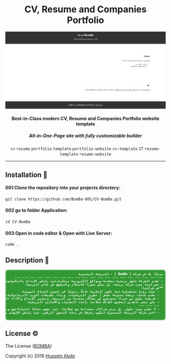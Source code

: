<h1 align="center">CV, Resume and Companies Portfolio</h1>



<p align="center">
  <a href="#">
    <img src="./Folder.png" max-width="640px" max-height="360px" alt="Modern CV, Resume and Companies Portfolio website template" />
  </a>
</p>

<!-- ![](assets/img/cv-demo-01.gif) -->

<h4 align="center">Best-in-Class modern CV, Resume and Companies Portfolio website template</h4>
<h5 align="center"><strong>All-in-One-Page</strong> site with fully customizable builder</h5>

<p align="center">
  <code>cv</code>
  <code>resume</code>
  <code>portfolio</code>
  <code>template</code>
  <code>portfolio-website</code>
  <code>cv-template</code>
  <code>IT</code>
  <code>resume-template</code>
  <code>resume-website</code>
</p>

<hr />

<!-- # Frontend Projects 🌐              مشاريع الواجهة الامامية -->
<!-- ## Development                      التطوير -->
<!-- ## Projects 📂                      المشاريع -->
  <!-- https://github.com/Armanidrisi/frontend-projects?tab=readme-ov-file -->
  
## Installation 🚀                  <!-- التسبيت -->

<!-- You should have installed at least node version v18.18.2.|Nuxt.js v0 -->

#### 001 Clone the repository into your projects directory:
```
git clone https://github.com/BomBa-001/CV-BomBa.git
```

#### 002 go to folder Application:
```
cd CV-BomBa
```

#### 003 Open in code editor & Open with Live Server:
```
code .
```

<!-- 
#### 004 Install the dependencies within the project directory:
```
npm install
```

#### 005 Run the Server|App:
```
npm dev --o
```

#### 006 Start the development server on:
#### ## * Edite this PORT in file .env the PORT Default :9000
```
http://localhost:9000
``` -->

## Description 📝
<pre style="
  font-size:70%;
  font-weight:700;
  color: #fff;
  background-color: #393;
  padding: 8px;
  border-radius: 8px;
  box-shadow: inset 0px 0px 4px #fff;
  overflow: auto;
" dir="rtl">مرحبًا بك في شركة [ BomBa ] - للبرمجة المتميزة
--- --- --- --- --- --- --- --- --- --- --- --- --- --- --- --- --- --- --- ---
- تقدم الشركة حلول برمجية متقدمة ومواقع إلكترونية مبتكرة,حيث يلتقي الإبداع بالتكنولوجيا لنخلق الحلول المستقبلية.
- نحن لسنا مجرد شركة برمجة، بل نمثل محورًا للابتكار والتفوق في عالم البرمجة.
**في شركتنا:
  - نجسد رؤية مستقبلية حيث تكون التقنية عاملًا رئيسيًا في تحسين الحياة اليومية.
  - نقدم خدمات برمجة متنوعة تشمل [ تطوير البرمجيات، وبناء تطبيقات الويب الديناميكية، وتصميم حلاقل مخصصة لتلبية ] احتياجات عملائنا بكفاءة وإبداع.
  - فريقنا مكون من خبراء محترفين في مجالات متعددة من البرمجة، ونعتبر الإبداع والأداء العالي جزءًا لا يتجزأ من هويتنا.
  - نحن نسعى جاهدين لتحقيق أهداف عملائنا بأحدث التقنيات والأساليب البرمجية.
  --- --- ---
  - لا نقدم مجرد حلول، بل نبني شراكات مستدامة مع عملائنا، حيث نفهم تمامًا احتياجاتهم ونعمل بجد لتحقيق رؤيتهم. نفخر بتقديم خدماتنا بروح الابتكار والجودة، حيث يعكس كل كود نكتبه روح الاهتمام بالتفاصيل والتفرد.
  - اختر شركة البرمجة المتميزة لتكون رفيقك في رحلة التحول الرقمي، حيث يلتقي الإلهام بالتقنية لنصنع معًا مستقبلًا رقميًا مبهرًا وفريدًا.

</pre>

<!-- ## Author                            الإستخدام -->
<!-- [Hussein Abdo](https://bomba-001.github.io/CV-Hussein/)
<a href="https://bomba-001.github.io/CV-Hussein/" target="_blank">Hussein Abdo</a>
 -->
 
<!-- ## Usage 💻                         الإستخدام -->
<!-- ## Contributing 🤝                  المساهمة -->
## License ©️                       <!-- الرخصة -->
The License ([BOMBA](https://bomba-001.github.io/CV-BomBa/))

Copyright (c) 2016 [Hussein Abdo](https://bomba-001.github.io/CV-Hussein/)
